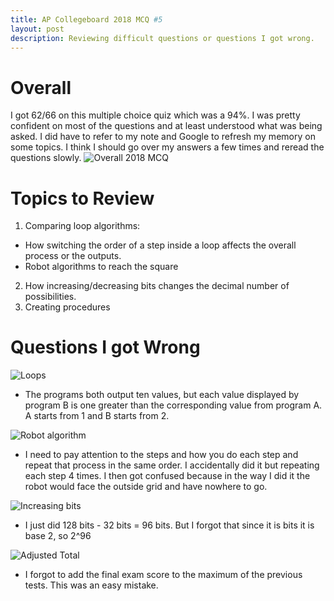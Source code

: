 ```yaml
---
title: AP Collegeboard 2018 MCQ #5 
layout: post 
description: Reviewing difficult questions or questions I got wrong.
---
```


# Overall
I got 62/66 on this multiple choice quiz which was a 94%. I was pretty confident on most of the questions and at least understood what was being asked. I did have to refer to my note and Google to refresh my memory on some topics. I think I should go over my answers a few times and reread the questions slowly.
![Overall 2018 MCQ]({{site.baseurl}}/images/2018practicemc.png)


# Topics to Review
1. Comparing loop algorithms:
- How switching the order of a step inside a loop affects the overall process or the outputs. 
- Robot algorithms to reach the square
2. How increasing/decreasing bits changes the decimal number of possibilities.
3. Creating procedures

# Questions I got Wrong
![Loops]({{site.baseurl}}/images/loops.png)
- The programs both output ten values, but each value displayed by program B is one greater than the corresponding value from program A. A starts from 1 and B starts from 2.

![Robot algorithm]({{site.baseurl}}/images/robots.png)
- I need to pay attention to the steps and how you do each step and repeat that process in the same order. I accidentally did it but repeating each step 4 times. I then got confused because in the way I did it the robot would face the outside grid and have nowhere to go.

![Increasing bits]({{site.baseurl}}/images/increasingbits.png)
- I just did 128 bits - 32 bits = 96 bits. But I forgot that since it is bits it is base 2, so 2^96

![Adjusted Total]({{site.baseurl}}/images/total.png)
- I forgot to add the final exam score to the maximum of the previous tests. This was an easy mistake.
